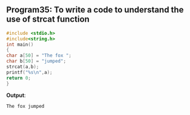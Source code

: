 ## Program35: To write a code to understand the use of strcat function
```c
#include <stdio.h>
#include<string.h>
int main()
{
char a[50] = "The fox ";
char b[50] = "jumped";
strcat(a,b);
printf("%s\n",a);
return 0;
}
```
**Output**: 
```
The fox jumped
```
